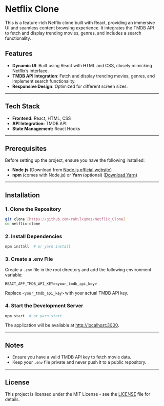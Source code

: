 # Netflix Clone

This is a feature-rich Netflix clone built with React, providing an immersive UI and seamless content browsing experience. It integrates the TMDB API to fetch and display trending movies, genres, and includes a search functionality.

## Features

- **Dynamic UI**: Built using React with HTML and CSS, closely mimicking Netflix’s interface.
- **TMDB API Integration**: Fetch and display trending movies, genres, and implement search functionality.
- **Responsive Design**: Optimized for different screen sizes.

---

## Tech Stack

- **Frontend:** React, HTML, CSS
- **API Integration:** TMDB API
- **State Management:** React Hooks

---

## Prerequisites

Before setting up the project, ensure you have the following installed:

- **Node.js** (Download from [Node.js official website](https://nodejs.org/en/))
- **npm** (comes with Node.js) or **Yarn** (optional) ([Download Yarn](https://yarnpkg.com/))

---

## Installation

### 1. Clone the Repository

```bash
git clone [https://github.com/rahulxqmoz/Netflix_Clone]
cd netflix-clone
```

### 2. Install Dependencies

```bash
npm install  # or yarn install
```

### 3. Create a .env File

Create a `.env` file in the root directory and add the following environment variable:

```plaintext
REACT_APP_TMDB_API_KEY=<your_tmdb_api_key>
```

Replace `<your_tmdb_api_key>` with your actual TMDB API key.

### 4. Start the Development Server

```bash
npm start  # or yarn start
```

The application will be available at [http://localhost:3000](http://localhost:3000).

---

## Notes

- Ensure you have a valid TMDB API key to fetch movie data.
- Keep your `.env` file private and never push it to a public repository.

---

## License

This project is licensed under the MIT License - see the [LICENSE](LICENSE) file for details.


